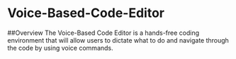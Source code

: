 # Voice-Based-Code-Editor

##Overview
The Voice-Based Code Editor is a hands-free coding environment that will allow users to dictate what to do and navigate through the code by using voice commands. 
